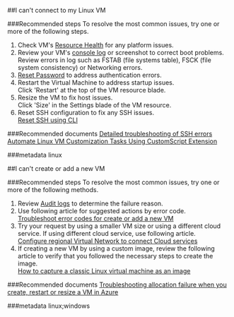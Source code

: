 ##I can't connect to my Linux VM

###Recommended steps
To resolve the most common issues, try one or more of the following steps.

1. Check VM's [Resource Health](data-blade:Microsoft_Azure_Support.ResourceHealthDetailBlade) for any platform issues.
2. Review your VM's [console log](Microsoft_Azure_Classic_Compute.VirtualMachineSerialConsoleLogBlade) or screenshot to correct boot problems. Review errors in log such as FSTAB (file systems table), FSCK (file system consistency) or Networking errors.
3. [Reset Password](Microsoft_Azure_Classic_Compute.PasswordResetBlade) to address authentication errors.
4. Restart the Virtual Machine to address startup issues. <br>
   Click 'Restart' at the top of the VM resource blade.
5. Resize the VM to fix host issues. <br>
Click 'Size' in the Settings blade of the VM resource.
6. Reset SSH configuration to fix any SSH issues.<br>
   [Reset SSH using CLI](https://azure.microsoft.com/documentation/articles/virtual-machines-linux-classic-reset-access/#sshconfigresetcli)

###Recommended documents
[Detailed troubleshooting of SSH errors](https://azure.microsoft.com/documentation/articles/virtual-machines-linux-troubleshoot-ssh-connection/#detailed-troubleshooting-of-ssh-errors) <br>
[Automate Linux VM Customization Tasks Using CustomScript Extension](https://azure.microsoft.com/blog/automate-linux-vm-customization-tasks-using-customscript-extension/)

###metadata
linux

##I can't create or add a new VM

###Recommended steps
To resolve the most common issues, try one or more of the following methods.

1. Review [Audit logs](Microsoft_Azure_Insights.AzureDiagnosticsBladeWithParameter) to determine the failure reason.
2. Use following article for suggested actions by error code.<br>
   [Troubleshoot error codes for create or add a new VM](https://azure.microsoft.com/documentation/articles/virtual-machines-windows-allocation-failure/#error-string-lookup)
3. Try your request by using a smaller VM size or using a different cloud service. If using different cloud service, use following article.<br>
   [Configure regional Virtual Network to connect Cloud services](https://azure.microsoft.com/blog/vnet-to-vnet-connecting-virtual-networks-in-azure-across-different-regions/)
4. If creating a new VM by using a custom image, review the following article to verify that you followed the necessary steps to create the image.<br>
   [How to capture a classic Linux virtual machine as an image](https://azure.microsoft.com/en-us/documentation/articles/virtual-machines-linux-capture-image/)

###Recommended documents
[Troubleshooting allocation failure when you create, restart or resize a VM in Azure ](https://azure.microsoft.com/en-us/documentation/articles/virtual-machines-windows-allocation-failure/) 

###metadata
linux;windows